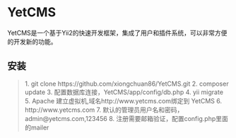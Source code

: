 YetCMS
======
YetCMS是一个基于Yii2的快速开发框架，集成了用户和插件系统，可以非常方便的开发新的功能。

安装
----
<blockquote>
1. git clone https://github.com/xiongchuan86/YetCMS.git
2. composer update
3. 配置数据库连接，YetCMS/app/config/db.php
4. yii migrate
5. Apache 建立虚拟机,域名http://www.yetcms.com绑定到 YetCMS
6. http://www.yetcms.com
7. 默认的管理员用户名和密码，admin@yetcms.com,123456
8. 注册需要邮箱验证，配置config.php里面的mailer
</blockquote>
